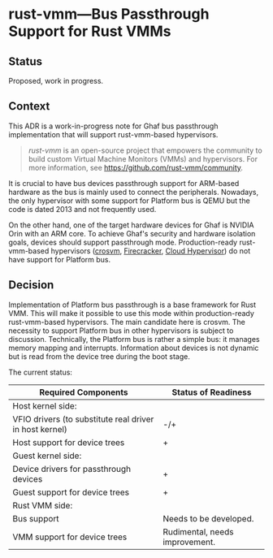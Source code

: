 <!--
    Copyright 2023 TII (SSRC) and the Ghaf contributors
    SPDX-License-Identifier: CC-BY-SA-4.0
-->

# rust-vmm—Bus Passthrough Support for Rust VMMs

## Status

Proposed, work in progress.


## Context

This ADR is a work-in-progress note for Ghaf bus passthrough implementation that will support rust-vmm-based hypervisors.

> *rust-vmm* is an open-source project that empowers the community to build custom Virtual Machine Monitors (VMMs) and hypervisors. For more information, see <https://github.com/rust-vmm/community>.

It is crucial to have bus devices passthrough support for ARM-based hardware as the bus is mainly used to connect the peripherals. Nowadays, the only hypervisor with some support for Platform bus is QEMU but the code is dated 2013 and not frequently used.

On the other hand, one of the target hardware devices for Ghaf is NVIDIA Orin with an ARM core. To achieve Ghaf's security and hardware isolation goals, devices should support passthrough mode. Production-ready rust-vmm-based hypervisors ([crosvm](https://github.com/google/crosvm), [Firecracker](https://github.com/firecracker-microvm/firecracker), [Cloud Hypervisor](https://www.cloudhypervisor.org/)) do not have support for Platform bus.


## Decision

Implementation of Platform bus passthrough is a base framework for Rust VMM. This will make it possible to use this mode within production-ready rust-vmm-based hypervisors. The main candidate here is crosvm. The necessity to support Platform bus in other hypervisors is subject to discussion. Technically, the Platform bus is rather a simple bus: it manages memory mapping and interrupts. Information about devices is not dynamic but is read from the device tree during the boot stage.

The current status:

| Required Components     |  Status of Readiness     |
|---                      |---                       |
| Host kernel side:       |                          |
| VFIO drivers (to substitute real driver in host kernel) | -/+ |
| Host support for device trees | + |
| Guest kernel side:      |                          |
| Device drivers for passthrough devices | + |
| Guest support for device trees | + |
| Rust VMM side:      | 
| Bus support | Needs to be developed. |
| VMM support for device trees | Rudimental, needs improvement. |
 
